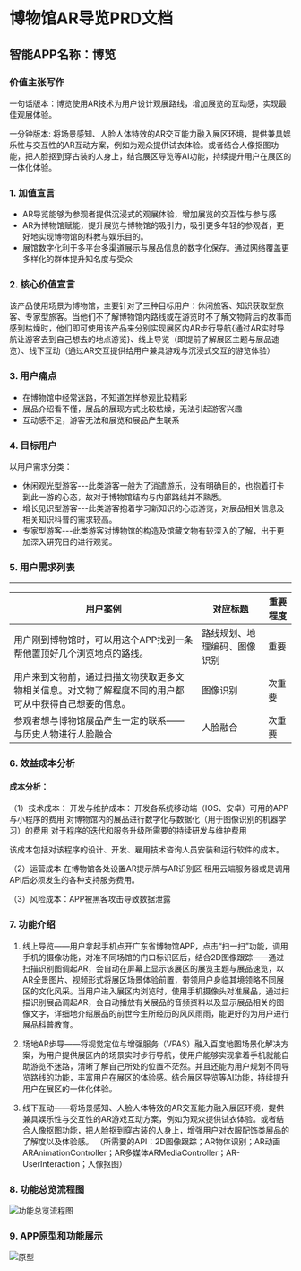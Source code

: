 # 博物馆AR导览PRD文档
## 智能APP名称：博览
### 价值主张写作
一句话版本：博览使用AR技术为用户设计观展路线，增加展览的互动感，实现最佳观展体验。

一分钟版本: 将场景感知、人脸人体特效的AR交互能力融入展区环境，提供兼具娱乐性与交互性的AR互动方案，例如为观众提供试衣体验。或者结合人像抠图功能，把人脸抠到穿古装的人身上，结合展区导览等AI功能，持续提升用户在展区的一体化体验。

### 1. 加值宣言
- AR导览能够为参观者提供沉浸式的观展体验，增加展览的交互性与参与感
- AR为博物馆赋能，提升展览与博物馆的吸引力，吸引更多年轻的参观者，更好地实现博物馆的科教与娱乐目的。
- 展馆数字化利于多平台多渠道展示与展品信息的数字化保存。通过网络覆盖更多样化的群体提升知名度与受众

### 2. 核心价值宣言
该产品使用场景为博物馆，主要针对了三种目标用户：休闲旅客、知识获取型旅客、专家型旅客。当他们不了解博物馆内路线或在游览时不了解文物背后的故事而感到枯燥时，他们即可使用该产品来分别实现展区内AR步行导航{通过AR实时导航让游客去到自己想去的地点游览}、线上导览（即提前了解展区主题与展品速览）、线下互动（通过AR交互提供给用户兼具游戏与沉浸式交互的游览体验）

### 3. 用户痛点
- 在博物馆中经常迷路，不知道怎样参观比较精彩
- 展品介绍看不懂，展品的展现方式比较枯燥，无法引起游客兴趣
- 互动感不足，游客无法和展览和展品产生联系

### 4. 目标用户
以用户需求分类：
- 休闲观光型游客---此类游客一般为了消遣游乐，没有明确目的，也抱着打卡到此一游的心态，故对于博物馆结构与内部路线并不熟悉。
- 增长见识型游客---此类游客抱着学习新知识的心态游览，对展品相关信息及相关知识科普的需求较高。
- 专家型游客---此类游客对博物馆的构造及馆藏文物有较深入的了解，出于更加深入研究目的进行观览。

### 5. 用户需求列表
***
用户案例 | 对应标题 |  重要程度
-|-|-
用户刚到博物馆时，可以用这个APP找到一条帮他置顶好几个浏览地点的路线。| 路线规划、地理编码、图像识别 | 重要 |
用户来到文物前，通过扫描文物获取更多文物相关信息。对文物了解程度不同的用户都可从中获得自己想要的信息。| 图像识别| 次重要|
参观者想与博物馆展品产生一定的联系——与历史人物进行人脸融合| 人脸融合 | 次重要 |


### 6. 效益成本分析
#### 成本分析：
（1）技术成本：
开发与维护成本：
开发各系统移动端（IOS、安卓）可用的APP与小程序的费用
对博物馆内的展品进行数字化与数据化（用于图像识别的机器学习）的费用
对于程序的迭代和服务升级所需要的持续研发与维护费用

该成本包括对该程序的设计、开发、雇用技术咨询人员安装和运行软件的成本。

（2）运营成本
在博物馆各处设置AR提示牌与AR识别区
租用云端服务器或是调用API后必须发生的各种支持服务费用。

（3）风险成本：APP被黑客攻击导致数据泄露


### 7. 功能介绍

1. 线上导览——用户拿起手机点开广东省博物馆APP，点击“扫一扫”功能，调用手机的摄像功能，对准不同场馆的门口标识区后，结合2D图像跟踪——通过扫描识别图调起AR，会自动在屏幕上显示该展区的展览主题与展品速览，以AR全景图片、视频形式将展区场景体验前置，带领用户身临其境领略不同展区的文化风采。当用户进入展区内浏览时，使用手机摄像头对准展品，通过扫描识别展品调起AR，会自动播放有关展品的音频资料以及显示展品相关的图像文字，详细地介绍展品的前世今生所经历的风风雨雨，能更好的为用户进行展品科普教育。

2. 场地AR步导——将视觉定位与增强服务（VPAS）融入百度地图场景化解决方案，为用户提供展区内的场景实时步行导航，使用户能够实现拿着手机就能自助游览不迷路，清晰了解自己所处的位置不茫然。并且还能为用户规划不同导览路线的功能，丰富用户在展区的体验感。结合展区导览等AI功能，持续提升用户在展区的一体化体验。

3. 线下互动——将场景感知、人脸人体特效的AR交互能力融入展区环境，提供兼具娱乐性与交互性的AR游戏互动方案，例如为观众提供试衣体验。或者结合人像抠图功能，把人脸抠到穿古装的人身上，增强用户对衣服配饰类展品的了解度以及体验感。
（所需要的API：2D图像跟踪；AR物体识别；AR动画ARAnimationController；AR多媒体ARMediaController；AR-UserInteraction；人像抠图）


### 8. 功能总览流程图
![功能总览流程图](https://gitee.com/NFUNM171036008/API_img/blob/master/%E5%8A%9F%E8%83%BD%E6%B5%81%E7%A8%8B.png)

### 9. APP原型和功能展示
![原型](https://gitee.com/NFUNM171036008/API_img/blob/master/%E5%8E%9F%E5%9E%8B.png)

